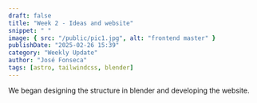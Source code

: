 ```yaml
---
draft: false
title: "Week 2 - Ideas and website"
snippet: " "
image: { src: "/public/pic1.jpg", alt: "frontend master" }
publishDate: "2025-02-26 15:39"
category: "Weekly Update"
author: "José Fonseca"
tags: [astro, tailwindcss, blender]
---
```


We began designing the structure in blender and developing the website.

